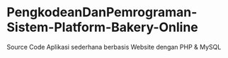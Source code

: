 # PengkodeanDanPemrograman-Sistem-Platform-Bakery-Online
Source Code Aplikasi sederhana berbasis Website dengan PHP &amp; MySQL
